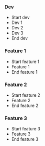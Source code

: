 ### Dev
  - Start dev
  - Dev 1
  - Dev 2
  - Dev 3
  - End dev

### Feature 1
  - Start feature 1
  - Feature 1
  - End feature 1

### Feature 2
  - Start feature 2
  - Feature 2
  - End feature 2

### Feature 3
  - Start feature 3
  - Feature 3
  - End feature 3